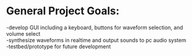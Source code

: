 # General Project Goals:

-develop GUI including a keyboard, buttons for waveform selection, and volume select  
-synthesize waveforms in realtime and output sounds to pc audio system  
-testbed/prototype for future development  
